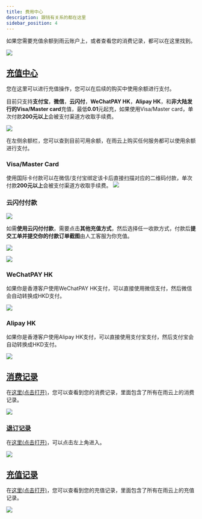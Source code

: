 ```yaml
---
title: 费用中心
description: 跟钱有关系的都在这里
sidebar_position: 4
---
```

如果您需要充值余额到雨云账户上，或者查看您的消费记录，都可以在这里找到。

![](https://cn-sy1.rains3.com/rainyun-assets/pic/2024/04/20240409143206_9c534c8126729a4b4f409496835a5db6.png)

## [充值中心](https://app.rainyun.com/expense/pay)

您在这里可以进行充值操作，您可以在后续的购买中使用余额进行支付。

目前只支持**支付宝**，**微信**，**云闪付**，**WeChatPAY HK**，**Alipay HK**，和**非大陆发行的Visa/Master card**充值，最低**0.01**元起充，如果使用Visa/Master card，单次付款**200元以上**会被支付渠道方收取手续费。

![](https://cn-sy1.rains3.com/rainyun-assets/pic/2024/04/20240409143335_b2028c531e41346ab158a17aeb2fa594.png)

在左侧余额栏，您可以查到目前可用余额，在雨云上购买任何服务都可以使用余额进行支付。<br/>

### Visa/Master Card

使用国际卡付款可以在微信/支付宝绑定该卡后直接扫描对应的二维码付款，单次付款**200元以上**会被支付渠道方收取手续费。
![](https://cn-sy1.rains3.com/rainyun-assets/pic/2024/07/20240704164151_3196a0747bf7536a52997f51e10f3458.png)


### 云闪付付款
![](https://cn-sy1.rains3.com/rainyun-assets/pic/2024/07/20240704164322_0635744f24ef6e7ae5651c7cc698587b.png)

如需**使用云闪付付款**，需要点击**其他充值方式**，然后选择任一收款方式，付款后**提交工单并提交你的付款订单截图**由人工客服为你充值。

![](https://cn-sy1.rains3.com/rainyun-assets/pic/2024/07/20240704163739_85e5f32b42a9505687192f9d75014aaa.png)

![](https://cn-sy1.rains3.com/rainyun-assets/pic/2024/07/20240704163837_d957826a096e45a983f25e93bf8e9436.png)

### WeChatPAY HK
如果你是香港客户使用WeChatPAY HK支付，可以直接使用微信支付，然后微信会自动转换成HKD支付。

![](https://cn-sy1.rains3.com/rainyun-assets/pic/2024/07/20240704163950_6e2c5cf9e076b3d082b148e517099dd4.png)

### Alipay HK
如果你是香港客户使用Alipay HK支付，可以直接使用支付宝支付，然后支付宝会自动转换成HKD支付。

![](https://cn-sy1.rains3.com/rainyun-assets/pic/2024/07/20240704164019_2d438eb5294b67f29c0594d00f4a3139.png)


## [消费记录](https://app.rainyun.com/logs/cost)

在[这里(点击打开)](https://app.rainyun.com/logs/cost)，您可以查看到您的消费记录，里面包含了所有在雨云上的消费记录。

![](https://cn-sy1.rains3.com/rainyun-assets/pic/2024/07/20240704165329_ee42356a289f86b014690b7a15a56a43.png)

### [退订记录](https://app.rainyun.com/logs/unsub)

在[这里(点击打开)](https://app.rainyun.com/logs/unsub)，可以点击左上角进入。

![](https://cn-sy1.rains3.com/rainyun-assets/Pic/2023/12/img_1701425434_31a516b694cdd9843ad864fae01b84a7)

## [充值记录](https://app.rainyun.com/logs/pay)
在[这里(点击打开)](https://app.rainyun.com/logs/pay)，您可以查看到您的充值记录，里面包含了所有在雨云上的充值记录。

![](https://cn-sy1.rains3.com/rainyun-assets/Pic/2023/12/img_1701425562_0b31300bb7b177747ed08773e8365d24)
